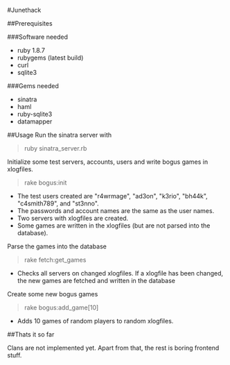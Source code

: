 #Junethack

##Prerequisites

###Software needed

 - ruby 1.8.7
 - rubygems (latest build)
 - curl
 - sqlite3

###Gems needed

 - sinatra
 - haml
 - ruby-sqlite3
 - datamapper

##Usage
Run the sinatra server with 
> ruby sinatra_server.rb

Initialize some test servers, accounts, users and write bogus games in xlogfiles.
> rake bogus:init

- The test users created are "r4wrmage", "ad3on", "k3rio", "bh44k", "c4smith789", and "st3nno".
- The passwords and account names are the same as the user names.
- Two servers with xlogfiles are created.
- Some games are written in the xlogfiles (but are not parsed into the database).


Parse the games into the database
> rake fetch:get_games

- Checks all servers on changed xlogfiles. If a xlogfile has been changed, the new games are fetched and written in the database


Create some new bogus games
> rake bogus:add_game[10]

- Adds 10 games of random players to random xlogfiles.

##Thats it so far

Clans are not implemented yet. Apart from that, the rest is boring frontend stuff.


